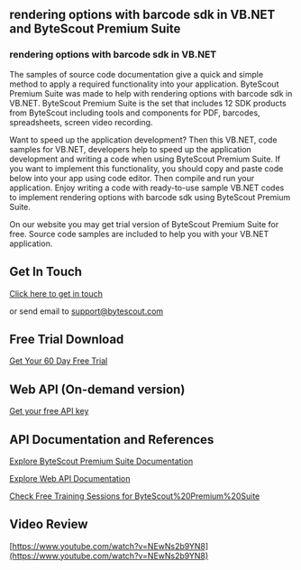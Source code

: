 ## rendering options with barcode sdk in VB.NET and ByteScout Premium Suite

### rendering options with barcode sdk in VB.NET

The samples of source code documentation give a quick and simple method to apply a required functionality into your application. ByteScout Premium Suite was made to help with rendering options with barcode sdk in VB.NET. ByteScout Premium Suite is the set that includes 12 SDK products from ByteScout including tools and components for PDF, barcodes, spreadsheets, screen video recording.

 Want to speed up the application development? Then this VB.NET, code samples for VB.NET, developers help to speed up the application development and writing a code when using ByteScout Premium Suite. If you want to implement this functionality, you should copy and paste code below into your app using code editor. Then compile and run your application. Enjoy writing a code with ready-to-use sample VB.NET codes to implement rendering options with barcode sdk using ByteScout Premium Suite.

On our website you may get trial version of ByteScout Premium Suite for free. Source code samples are included to help you with your VB.NET application.

## Get In Touch

[Click here to get in touch](https://bytescout.zendesk.com/hc/en-us/requests/new?subject=ByteScout%20Premium%20Suite%20Question)

or send email to [support@bytescout.com](mailto:support@bytescout.com?subject=ByteScout%20Premium%20Suite%20Question) 

## Free Trial Download

[Get Your 60 Day Free Trial](https://bytescout.com/download/web-installer?utm_source=github-readme)

## Web API (On-demand version)

[Get your free API key](https://pdf.co/documentation/api?utm_source=github-readme)

## API Documentation and References

[Explore ByteScout Premium Suite Documentation](https://bytescout.com/documentation/index.html?utm_source=github-readme)

[Explore Web API Documentation](https://pdf.co/documentation/api?utm_source=github-readme)

[Check Free Training Sessions for ByteScout%20Premium%20Suite](https://academy.bytescout.com/)

## Video Review

[https://www.youtube.com/watch?v=NEwNs2b9YN8](https://www.youtube.com/watch?v=NEwNs2b9YN8)
